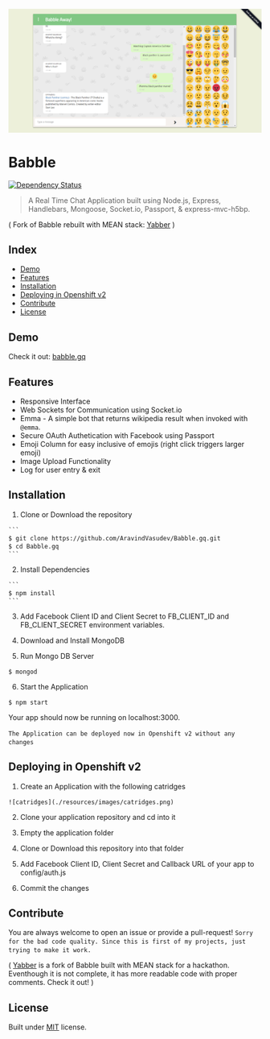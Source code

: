![screenshot](resources/images/screenshot.png)
# Babble
[![Dependency Status](https://www.versioneye.com/user/projects/5830b93d182815003cfd93e7/badge.svg?style=flat-square)](https://www.versioneye.com/user/projects/5830b93d182815003cfd93e7)
> A Real Time Chat Application built using Node.js, Express, Handlebars, Mongoose, Socket.io, Passport, & express-mvc-h5bp.

( Fork of Babble rebuilt with MEAN stack: [Yabber](https://github.com/AravindVasudev/Yabber) )

## Index
  * [Demo](#demo)
  * [Features](#features)
  * [Installation](#installation)
  * [Deploying in Openshift v2](#deploy)
  * [Contribute](#contribute)
  * [License](#license)

## Demo <a name="demo"></a>
Check it out: [babble.gq](http://babble.gq/)

## Features<a name="features"></a>
  * Responsive Interface
  * Web Sockets for Communication using Socket.io
  * Emma - A simple bot that returns wikipedia result when invoked with `@emma`.
  * Secure OAuth Authetication with Facebook using Passport
  * Emoji Column for easy inclusive of emojis (right click triggers larger emoji)
  * Image Upload Functionality
  * Log for user entry & exit

## Installation <a name="installation"></a>
  1. Clone or Download the repository

    ```
    $ git clone https://github.com/AravindVasudev/Babble.gq.git
    $ cd Babble.gq
    ```
  2. Install Dependencies

    ```
    $ npm install
    ```
  3. Add Facebook Client ID and Client Secret to FB_CLIENT_ID and FB_CLIENT_SECRET environment variables.

  4. Download and Install MongoDB

  5. Run Mongo DB Server

  ```
  $ mongod
  ```
  6. Start the Application
  
  ```
  $ npm start
  ```
  Your app should now be running on localhost:3000.

  `The Application can be deployed now in Openshift v2 without any changes`

## Deploying in Openshift v2 <a name="deploy"></a>
  1. Create an Application with the following catridges

    ![catridges](./resources/images/catridges.png)

  2. Clone your application repository and cd into it

  3. Empty the application folder

  4. Clone or Download this repository into that folder

  5. Add Facebook Client ID, Client Secret and Callback URL of your app to config/auth.js

  6. Commit the changes

## Contribute <a name="contribute"></a>
  You are always welcome to open an issue or provide a pull-request! `Sorry for the bad code quality. Since this is first of my projects, just trying to make it work.`

  ( [Yabber](https://github.com/AravindVasudev/Yabber) is a fork of Babble built with MEAN stack for a hackathon. Eventhough it is not complete, it has more readable code with proper comments. Check it out! )

## License <a name="license"></a>
Built under [MIT](http://www.opensource.org/licenses/mit-license.php) license.
